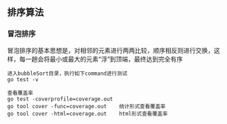## 排序算法

### 冒泡排序

冒泡排序的基本思想是，对相邻的元素进行两两比较，顺序相反则进行交换，这样，每一趟会将最小或最大的元素“浮”到顶端，最终达到完全有序

```
进入bubbleSort目录，执行如下command进行测试
go test -v

查看覆盖率
go test -coverprofile=coverage.out
go tool cover -func=coverage.out    统计形式查看覆盖率
go tool cover -html=coverage.out    html形式查看覆盖率
```
